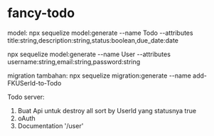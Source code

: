 # fancy-todo

model:
npx sequelize model:generate --name Todo --attributes title:string,description:string,status:boolean,due_date:date

npx sequelize model:generate --name User --attributes username:string,email:string,password:string

migration tambahan:
npx sequelize migration:generate --name add-FKUSerId-to-Todo

Todo server:
1. Buat Api untuk destroy all sort by UserId yang statusnya true
2. oAuth
3. Documentation '/user'

